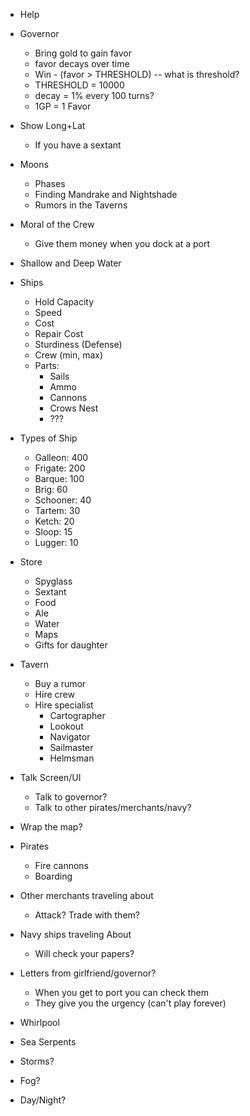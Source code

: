 

* Help

* Governor
  - Bring gold to gain favor
  - favor decays over time
  - Win - (favor > THRESHOLD) -- what is threshold?
  - THRESHOLD = 10000
  - decay = 1% every 100 turns?
  - 1GP = 1 Favor


* Show Long+Lat
  - If you have a sextant

* Moons
  - Phases
  - Finding Mandrake and Nightshade
  - Rumors in the Taverns

* Moral of the Crew
  - Give them money when you dock at a port

* Shallow and Deep Water

* Ships
  - Hold Capacity
  - Speed
  - Cost
  - Repair Cost
  - Sturdiness (Defense)
  - Crew (min, max)
  - Parts:
    - Sails
    - Ammo
    - Cannons
    - Crows Nest
    - ???

* Types of Ship
  - Galleon: 400
  - Frigate: 200
  - Barque: 100
  - Brig: 60
  - Schooner: 40
  - Tartem: 30
  - Ketch: 20
  - Sloop: 15
  - Lugger: 10


* Store
  - Spyglass
  - Sextant
  - Food
  - Ale
  - Water
  - Maps
  - Gifts for daughter

* Tavern
  - Buy a rumor
  - Hire crew
  - Hire specialist
    - Cartographer
    - Lookout
    - Navigator
    - Sailmaster
    - Helmsman

* Talk Screen/UI
  - Talk to governor?
  - Talk to other pirates/merchants/navy?

* Wrap the map?

* Pirates
  - Fire cannons
  - Boarding

* Other merchants traveling about
  - Attack?  Trade with them?

* Navy ships traveling About
  - Will check your papers?

* Letters from girlfriend/governor?
  - When you get to port you can check them
  - They give you the urgency (can't play forever)

* Whirlpool

* Sea Serpents

* Storms?
* Fog?
* Day/Night?
